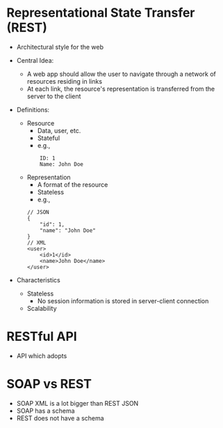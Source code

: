 # Representational State Transfer (REST)
- Architectural style for the web
- Central Idea:
  - A web app should allow the user to navigate through a network of resources residing in links
  - At each link, the resource's representation is transferred from the server to the client
- Definitions:
  - Resource
    - Data, user, etc.
    - Stateful
    - e.g.,
    ```
        ID: 1
        Name: John Doe
    ```
  - Representation
    - A format of the resource
    - Stateless
    - e.g., 
    ```
    // JSON
    {
        "id": 1,
        "name": "John Doe"
    }
    // XML
    <user>
        <id>1</id>
        <name>John Doe</name>
    </user>
    ```

- Characteristics
  - Stateless
    - No session information is stored in server-client connection
  - Scalability
# RESTful API
- API which adopts 


# SOAP vs REST
- SOAP XML is a lot bigger than REST JSON
- SOAP has a schema
- REST does not have a schema